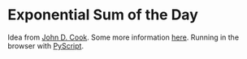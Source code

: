 # Exponential Sum of the Day
Idea from [John D. Cook](https://www.johndcook.com/expsum/).
Some more information [here](https://www.johndcook.com/expsum/details.html).
Running in the browser with [PyScript](https://pyscript.net/).
